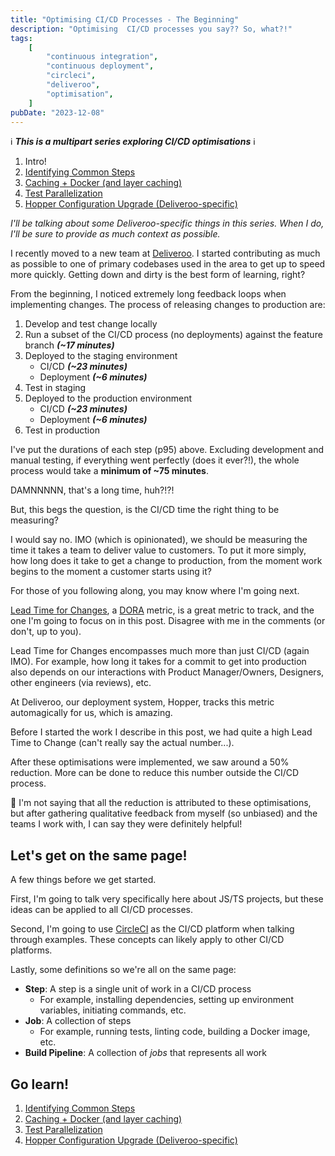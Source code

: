 ```yaml
---
title: "Optimising CI/CD Processes - The Beginning"
description: "Optimising  CI/CD processes you say?? So, what?!"
tags:
    [
        "continuous integration",
        "continuous deployment",
        "circleci",
        "deliveroo",
        "optimisation",
    ]
pubDate: "2023-12-08"
---
```


ℹ️ **_This is a multipart series exploring CI/CD optimisations_** ℹ️

1. Intro!
2. [Identifying Common Steps](./optimising-ci-cd-identifying-common-steps.md)
3. [Caching + Docker (and layer caching)](./optimising-ci-cd-caching.md)
4. [Test Parallelization](./optimising-ci-cd-test-parallelization.md)
5. [Hopper Configuration Upgrade (Deliveroo-specific)](./optimising-ci-cd-hopper-upgrades.md)

_I'll be talking about some Deliveroo-specific things in this series. When I do, I'll be sure to provide as much context
as possible._

I recently moved to a new team at [Deliveroo](https://deliveroo.co.uk). I started contributing as much as possible to
one of primary codebases used in the area to get up to speed more quickly. Getting down and dirty is the best form of
learning, right?

From the beginning, I noticed extremely long feedback loops when implementing changes. The process of releasing changes
to production are:

1. Develop and test change locally
2. Run a subset of the CI/CD process (no deployments) against the feature branch **_(~17 minutes)_**
3. Deployed to the staging environment
    - CI/CD **_(~23 minutes)_**
    - Deployment **_(~6 minutes)_**
4. Test in staging
5. Deployed to the production environment
    - CI/CD **_(~23 minutes)_**
    - Deployment **_(~6 minutes)_**
6. Test in production

I've put the durations of each step (p95) above. Excluding development and manual testing, if everything went perfectly
(does it ever?!), the whole process would take a **minimum of ~75 minutes**.

DAMNNNNN, that's a long time, huh?!?!

But, this begs the question, is the CI/CD time the right thing to be measuring?

I would say no. IMO (which is opinionated), we should be measuring the time it takes a team to deliver value to customers.
To put it more simply, how long does it take to get a change to production, from the moment work begins to
the moment a customer starts using it?

For those of you following along, you may know where I'm going next.

[Lead Time for Changes](https://cloud.google.com/blog/products/devops-sre/using-the-four-keys-to-measure-your-devops-performance),
a [DORA](https://dora.dev/) metric, is a great metric to track, and the one I'm going to focus on in this post. Disagree
with me in the comments (or don't, up to you).

Lead Time for Changes encompasses much more than just CI/CD (again IMO). For example, how long it takes for a commit to
get into production also depends on our interactions with Product Manager/Owners, Designers, other engineers (via
reviews), etc.

At Deliveroo, our deployment system, Hopper, tracks this metric automagically for us, which is amazing.

Before I started the work I describe in this post, we had quite a high Lead Time to Change (can't really say the actual
number...).

After these optimisations were implemented, we saw around a 50% reduction. More can be done to reduce this number outside
the CI/CD process.

🚨 I'm not saying that all the reduction is attributed to these optimisations, but after gathering qualitative
feedback from myself (so unbiased) and the teams I work with, I can say they were definitely helpful!

## Let's get on the same page!

A few things before we get started.

First, I'm going to talk very specifically here about JS/TS projects, but these ideas can be applied to all CI/CD
processes.

Second, I'm going to use [CircleCI](https://circleci.com/) as the CI/CD platform when talking through examples. These
concepts can likely apply to other CI/CD platforms.

Lastly, some definitions so we're all on the same page:

- **Step**: A step is a single unit of work in a CI/CD process
    - For example, installing dependencies, setting up environment variables, initiating commands, etc.
- **Job**: A collection of steps
    - For example, running tests, linting code, building a Docker image, etc.
- **Build Pipeline**: A collection of _jobs_ that represents all work

## Go learn!

1. [Identifying Common Steps](./optimising-ci-cd-identifying-common-steps.md)
2. [Caching + Docker (and layer caching)](./optimising-ci-cd-caching.md)
3. [Test Parallelization](./optimising-ci-cd-test-parallelization.md)
4. [Hopper Configuration Upgrade (Deliveroo-specific)](./optimising-ci-cd-hopper-upgrades.md)
